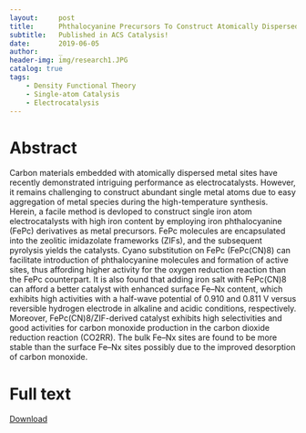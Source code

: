 ```yaml
---
layout:     post
title:      Phthalocyanine Precursors To Construct Atomically Dispersed Iron Electrocatalysts
subtitle:   Published in ACS Catalysis!
date:       2019-06-05
author:     _
header-img: img/research1.JPG
catalog: true
tags:
    - Density Functional Theory
    - Single-atom Catalysis
    - Electrocatalysis
---
```


# Abstract
Carbon materials embedded with atomically dispersed metal sites have recently demonstrated intriguing performance as electrocatalysts. However, it remains challenging to construct abundant single metal atoms due to easy aggregation of metal species during the high-temperature synthesis. Herein, a facile method is devloped to construct single iron atom electrocatalysts with high iron content by employing iron phthalocyanine (FePc) derivatives as metal precursors. FePc molecules are encapsulated into the zeolitic imidazolate frameworks (ZIFs), and the subsequent pyrolysis yields the catalysts. Cyano substitution on FePc (FePc(CN)8) can facilitate introduction of phthalocyanine molecules and formation of active sites, thus affording higher activity for the oxygen reduction reaction than the FePc counterpart. It is also found that adding iron salt with FePc(CN)8 can afford a better catalyst with enhanced surface Fe–Nx content, which exhibits high activities with a half-wave potential of 0.910 and 0.811 V versus reversible hydrogen electrode in alkaline and acidic conditions, respectively. Moreover, FePc(CN)8/ZIF-derived catalyst exhibits high selectivities and good activities for carbon monoxide production in the carbon dioxide reduction reaction (CO2RR). The bulk Fe–Nx sites are found to be more stable than the surface Fe–Nx sites possibly due to the improved desorption of carbon monoxide.

# Full text
[Download](../../../../paper6.pdf "Download")
